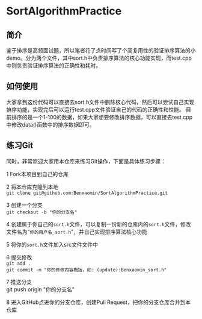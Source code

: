 # SortAlgorithmPractice
## 简介
鉴于排序是高频面试题，所以笔者花了点时间写了个高复用性的验证排序算法的小demo。分为两个文件，其中sort.h中负责排序算法的核心功能实现，而test.cpp中则负责验证排序算法的正确性和耗时。

## 如何使用
大家拿到这份代码可以直接去sort.h文件中删除核心代码，然后可以尝试自己实现排序功能，实现完后可以运行test.cpp文件验证自己的代码的正确性和性能。
目前排序的是一个1-100的数据，如果大家想要修改排序数据，可以直接去test.cpp中修改data()函数中的排序数据即可。

## 练习Git
  
同时，非常欢迎大家用本仓库来练习Git操作，下面是具体练习步骤：  
  
1 Fork本项目到自己的仓库  
  
2 将本仓库克隆到本地  
  `git clone git@github.com:Benxaomin/SortAlgorithmPractice.git`  
  
3 创建一个分支  
  `git checkout -b "你的分支名"`    
  
4 创建属于你自己的`sort.h`文件，可以复制一份新的仓库内的`sort.h`文件，修改文件名为"`你的用户名_sort.h`"，并自己实现排序算法核心功能  
  
5 将你的`sort.h`文件加入src文件文件中  
  
6 提交修改  
  `git add .`  
  `git commit -m "你的修改内容概括，如: (update):Benxaomin_sort.h"`  
  
7 推送分支  
  git push origin "你的分支名"  
  
8 进入GitHub点进你的分支仓库，创建Pull Request，把你的分支仓库合并到本仓库  




